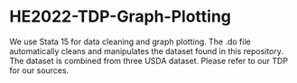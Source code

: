 # HE2022-TDP-Graph-Plotting
We use Stata 15 for data cleaning and graph plotting.
The .do file automatically cleans and manipulates the dataset found in this repository.
The dataset is combined from three USDA dataset. Please refer to our TDP for our sources.

